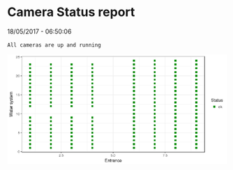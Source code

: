 Camera Status report
================
18/05/2017 - 06:50:06

    All cameras are up and running

![](camreport_files/figure-markdown_github/unnamed-chunk-2-1.png)
